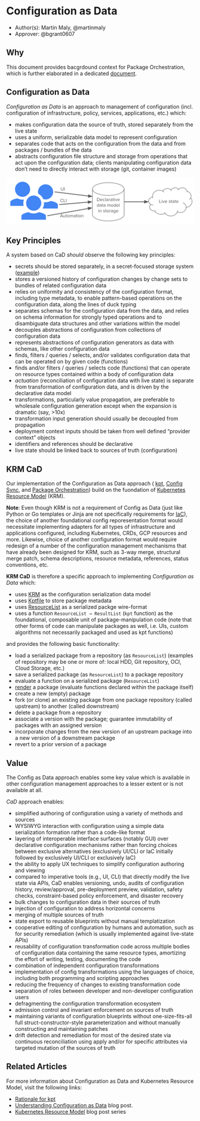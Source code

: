 # Configuration as Data

* Author(s): Martin Maly, @martinmaly
* Approver: @bgrant0607

## Why

This document provides bacgrdound context for Package Orchestration, which is
further elaborated in a dedicated [document](07-package-orchestration.md).

## Configuration as Data

*Configuration as Data* is an approach to management of configuration (incl.
configuration of infrastructure, policy, services, applications, etc.) which:

* makes configuration data the source of truth, stored separately from the live
  state
* uses a uniform, serializable data model to represent configuration
* separates code that acts on the configuration from the data and from packages
  / bundles of the data
* abstracts configuration file structure and storage from operations that act
  upon the configuration data; clients manipulating configuration data don’t
  need to directly interact with storage (git, container images)

![CaD Overview](./CaD%20Overview.svg)

## Key Principles

A system based on CaD *should* observe the following key principles:

* secrets should be stored separately, in a secret-focused storage system
  ([example](https://cloud.google.com/secret-manager))
* stores a versioned history of configuration changes by change sets to bundles
  of related configuration data
* relies on uniformity and consistency of the configuration format, including
  type metadata, to enable pattern-based operations on the configuration data,
  along the lines of duck typing
* separates schemas for the configuration data from the data, and relies on
  schema information for strongly typed operations and to disambiguate data
  structures and other variations within the model
* decouples abstractions of configuration from collections of configuration data
* represents abstractions of configuration generators as data with schemas, like
  other configuration data
* finds, filters / queries / selects, and/or validates configuration data that
  can be operated on by given code (functions)
* finds and/or filters / queries / selects code (functions) that can operate on
  resource types contained within a body of configuration data
* *actuation* (reconciliation of configuration data with live state) is separate
  from transformation of configuration data, and is driven by the declarative
  data model
* transformations, particularly value propagation, are preferable to wholesale
  configuration generation except when the expansion is dramatic (say, >10x)
* transformation input generation should usually be decoupled from propagation
* deployment context inputs should be taken from well defined “provider context”
  objects
* identifiers and references should be declarative
* live state should be linked back to sources of truth (configuration)

## KRM CaD

Our implementation of the Configuration as Data approach (
[kpt](https://kpt.dev),
[Config Sync](https://cloud.google.com/anthos-config-management/docs/config-sync-overview),
and [Package Orchestration](https://github.com/GoogleContainerTools/kpt/tree/main/porch))
build on the fuondation of
[Kubernetes Resource Model](https://github.com/kubernetes/design-proposals-archive/blob/main/architecture/resource-management.md)
(KRM).

**Note**: Even though KRM is not a requirement of Config as Data (just like
Python or Go templates or Jinja are not specifically requirements for
[IaC](https://en.wikipedia.org/wiki/Infrastructure_as_code)), the choice of
another foundational config reporesentation format would necessitate
implementing adapters for all types of infrastructure and applications
configured, including Kubernetes, CRDs, GCP resources and more. Likewise, choice
of another configuration format would require redesign of a number of the
configuration management mechanisms that have already been designed for KRM,
such as 3-way merge, structural merge patch, schema descriptions, resource
metadata, references, status conventions, etc.

**KRM CaD** is therefore a specific approach to implementing *Configuration as
Data* which:
* uses [KRM](https://github.com/kubernetes/design-proposals-archive/blob/main/architecture/resource-management.md)
  as the configuration serialization data model
* uses [Kptfile](https://kpt.dev/reference/schema/kptfile/) to store package
  metadata
* uses [ResourceList](https://kpt.dev/reference/schema/resource-list/) as a
  serialized packge wire-format
* uses a function `ResourceList → ResultList` (`kpt` function) as the
  foundational, composable unit of package-manipulation code (note that other
  forms of code can manipulate packages as well, i.e. UIs, custom algorithms
  not necessarily packaged and used as kpt functions)

and provides the following basic functionality:

* load a serialized package from a repository (as `ResourceList`) (examples of
  repository may be one or more of: local HDD, Git repository, OCI, Cloud
  Storage, etc.)
* save a serialized package (as `ResourceList`) to a package repository
* evaluate a function on a serialized package (`ResourceList`)
* [render](https://kpt.dev/book/04-using-functions/01-declarative-function-execution)
  a package (evaluate functions declared within the package itself)
* create a new (empty) package
* fork (or clone) an existing package from one package repository (called
  upstream) to another (called downstream)
* delete a package from a repository
* associate a version with the package; guarantee immutability of packages with
  an assigned version
* incorporate changes from the new version of an upstream package into a new
  version of a downstream package
* revert to a prior version of a package

## Value

The Config as Data approach enables some key value which is available in other
configuration management approaches to a lesser extent or is not available
at all.

*CaD* approach enables:

* simplified authoring of configuration using a variety of methods and sources
* WYSIWYG interaction with configuration using a simple data serialization
  formation rather than a code-like format
* layering of interoperable interface surfaces (notably GUI) over declarative
  configuration mechanisms rather than forcing choices between exclusive
  alternatives (exclusively UI/CLI or IaC initially followed by exclusively
  UI/CLI or exclusively IaC)
* the ability to apply UX techniques to simplify configuration authoring and
  viewing
* compared to imperative tools (e.g., UI, CLI) that directly modify the live
  state via APIs, CaD enables versioning, undo, audits of configuration history,
  review/approval, pre-deployment preview, validation, safety checks,
  constraint-based policy enforcement, and disaster recovery
* bulk changes to configuration data in their sources of truth
* injection of configuration to address horizontal concerns
* merging of multiple sources of truth
* state export to reusable blueprints without manual templatization
* cooperative editing of configuration by humans and automation, such as for
  security remediation (which is usually implemented against live-state APIs)
* reusability of configuration transformation code across multiple bodies of
  configuration data containing the same resource types, amortizing the effort
  of writing, testing, documenting the code
* combination of independent configuration transformations
* implementation of config transformations using the languages of choice,
  including both programming and scripting approaches
* reducing the frequency of changes to existing transformation code
* separation of roles between developer and non-developer configuration users
* defragmenting the configuration transformation ecosystem
* admission control and invariant enforcement on sources of truth
* maintaining variants of configuration blueprints without one-size-fits-all
  full struct-constructor-style parameterization and without manually
  constructing and maintaining patches
* drift detection and remediation for most of the desired state via continuous
  reconciliation using apply and/or for specific attributes via targeted
  mutation of the sources of truth

## Related Articles

For more information about Configuration as Data and Kubernetes Resource Model,
visit the following links:

* [Rationale for kpt](https://kpt.dev/guides/rationale)
* [Understanding Configuration as Data](https://cloud.google.com/blog/products/containers-kubernetes/understanding-configuration-as-data-in-kubernetes)
  blog post.
* [Kubernetes Resource Model](https://cloud.google.com/blog/topics/developers-practitioners/build-platform-krm-part-1-whats-platform)
  blog post series
